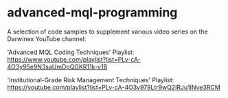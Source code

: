 # advanced-mql-programming
A selection of code samples to supplement various video series on the Darwinex YouTube channel:

'Advanced MQL Coding Techniques' Playlist:
https://www.youtube.com/playlist?list=PLv-cA-4O3y95e9N3saUmDpQGKR11k-v1B

'Institutional-Grade Risk Management Techniques' Playlist: 
https://youtube.com/playlist?list=PLv-cA-4O3y979Ltr9wQ2lRJu1INve3RCM
